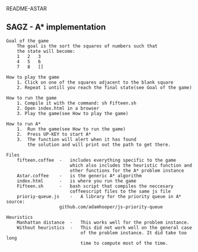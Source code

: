 README-ASTAR

SAGZ - A* implementation
---------------------------
	Goal of the game
		The goal is the sort the squares of numbers such that
		the state will become:
		1	2	3
		4	5	6
		7	8	[]

	How to play the game
		1. Click on one of the squares adjacent to the blank square
		2. Repeat 1 untill you reach the final state(see Goal of the game)

	How to run the game
		1. Compile it with the command: sh Fifteen.sh
		2. Open index.html in a browser
		3. Play the game(see How to play the game)

	How to run A*
		1. 	Run the game(see How to run the game)
		2. 	Press UP-KEY to start A*
		3. 	The function will alert when it has found 
			the solution and will print out the path to get there.

	Files
		fifteen.coffee 	-	includes everything specific to the game
							which also includes the heuristic function and
							other functions for the A* problem instance
		Astar.coffee 	-	is the generic A* algorithm
		index.html		-	is where you run the game
		Fifteen.sh 		-	bash script that compiles the neccesary
							coffeescript files to the same js file
		prioriy-queue.js	-	A library for the priority queue in A* source: 
						github.com/adamhooper/js-priority-queue

	Heuristics
		Manhattan distance	-	This works well for the problem instance.
		Without heuristics	-	This did not work well on the general case
								of the problem instance. It did take too long
								time to compute most of the time.
								
	

